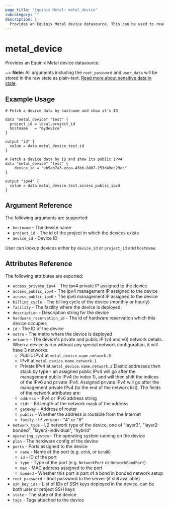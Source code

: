 ```yaml
---
page_title: "Equinix Metal: metal_device"
subcategory: ""
description: |-
  Provides an Equinix Metal device datasource. This can be used to read existing devices.
---
```


# metal_device

Provides an Equinix Metal device datasource.

~> **Note:** All arguments including the `root_password` and `user_data` will be stored in
 the raw state as plain-text.
[Read more about sensitive data in state](/docs/state/sensitive-data.html).

## Example Usage

```hcl
# Fetch a device data by hostname and show it's ID

data "metal_device" "test" {
  project_id = local.project_id
  hostname   = "mydevice"
}

output "id" {
  value = data.metal_device.test.id
}
```

```hcl
# Fetch a device data by ID and show its public IPv4
data "metal_device" "test" {
    device_id = "eb5ab7a3-ecea-43bb-8007-253d49ec29ec"
}

output "ipv4" {
  value = data.metal_device.test.access_public_ipv4
}
```

## Argument Reference

The following arguments are supported:

* `hostname` - The device name
* `project_id` - The id of the project in which the devices exists
* `device_id` - Device ID

User can lookup devices either by `device_id` or `project_id` and `hostname`.

## Attributes Reference

The following attributes are exported:

* `access_private_ipv4` - The ipv4 private IP assigned to the device
* `access_public_ipv4` - The ipv4 management IP assigned to the device
* `access_public_ipv6` - The ipv6 management IP assigned to the device
* `billing_cycle` - The billing cycle of the device (monthly or hourly)
* `facility` - The facility where the device is deployed.
* `description` - Description string for the device
* `hardware_reservation_id` - The id of hardware reservation which this device occupies
* `id` - The ID of the device
* `metro` - The metro where the device is deployed
* `network` - The device's private and public IP (v4 and v6) network details. When a device is run without any special network configuration, it will have 3 networks:
  * Public IPv4 at `metal_device.name.network.0`
  * IPv6 at `metal_device.name.network.1`
  * Private IPv4 at `metal_device.name.network.2`
  Elastic addresses then stack by type - an assigned public IPv4 will go after the management public IPv4 (to index 1), and will then shift the indices of the IPv6 and private IPv4. Assigned private IPv4 will go after the management private IPv4 (to the end of the network list).
  The fields of the network attributes are:
  * `address` - IPv4 or IPv6 address string
  * `cidr` - Bit length of the network mask of the address
  * `gateway` - Address of router
  * `public` - Whether the address is routable from the Internet
  * `family` - IP version - "4" or "6"
* `network_type` - L2 network type of the device, one of "layer3", "layer2-bonded", "layer2-individual", "hybrid"
* `operating_system` - The operating system running on the device
* `plan` - The hardware config of the device
* `ports` - Ports assigned to the device
  * `name` - Name of the port (e.g. `eth0`, or `bond0`)
  * `id` - ID of the port
  * `type` - Type of the port (e.g. `NetworkPort` or `NetworkBondPort`)
  * `mac` - MAC address assigned to the port
  * `bonded` - Whether this port is part of a bond in bonded network setup
* `root_password` - Root password to the server (if still available)
* `ssh_key_ids` - List of IDs of SSH keys deployed in the device, can be both user or project SSH keys
* `state` - The state of the device
* `tags` - Tags attached to the device
